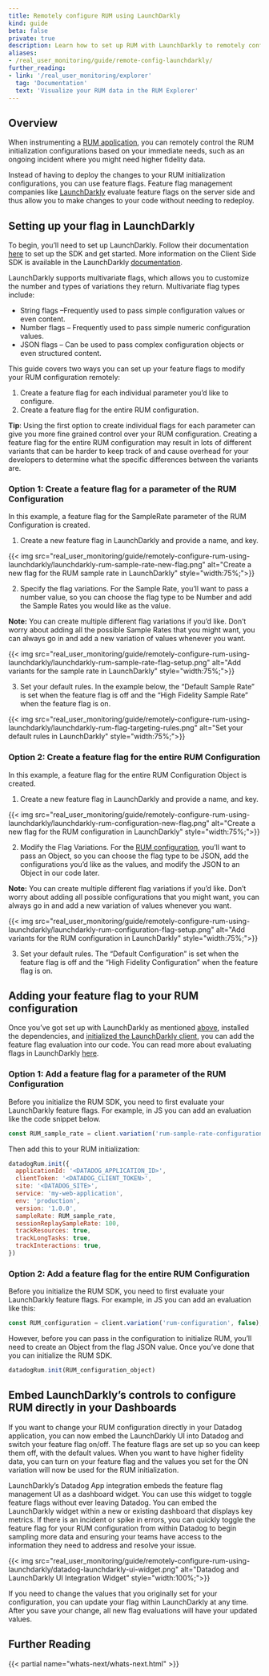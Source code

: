 ```yaml
---
title: Remotely configure RUM using LaunchDarkly
kind: guide
beta: false
private: true
description: Learn how to set up RUM with LaunchDarkly to remotely configure RUM sampling.
aliases:
- /real_user_monitoring/guide/remote-config-launchdarkly/
further_reading:
- link: '/real_user_monitoring/explorer'
  tag: 'Documentation'
  text: 'Visualize your RUM data in the RUM Explorer'
---
```


## Overview
When instrumenting a [RUM application](/real_user_monitoring/browser#setup), you can remotely control the RUM initialization configurations based on your immediate needs, such as an ongoing incident where you might need higher fidelity data.

Instead of having to deploy the changes to your RUM initialization configurations, you can use feature flags. Feature flag management companies like [LaunchDarkly](https://launchdarkly.com/) evaluate feature flags on the server side and thus allow you to make changes to your code without needing to redeploy. 

## Setting up your flag in LaunchDarkly
To begin, you’ll need to set up LaunchDarkly. Follow their documentation [here](https://docs.launchdarkly.com/home/getting-started/setting-up) to set up the SDK and get started. More information on the Client Side SDK is available in the LaunchDarkly [documentation](https://docs.launchdarkly.com/sdk/client-side).

LaunchDarkly supports multivariate flags, which allows you to customize the number and types of variations they return. Multivariate flag types include: 

- String flags –Frequently used to pass simple configuration values or even content.
- Number flags – Frequently used to pass simple numeric configuration values.
- JSON flags – Can be used to pass complex configuration objects or even structured content.

This guide covers two ways you can set up your feature flags to modify your RUM configuration remotely:

1. Create a feature flag for each individual parameter you’d like to configure.
2. Create a feature flag for the entire RUM configuration.

**Tip**: Using the first option to create individual flags for each parameter can give you more fine grained control over your RUM configuration. Creating a feature flag for the entire RUM configuration may result in lots of different variants that can be harder to keep track of and cause overhead for your developers to determine what the specific differences between the variants are.

### Option 1: Create a feature flag for a parameter of the RUM Configuration 
In this example, a feature flag for the SampleRate parameter of the RUM Configuration is created.

1. Create a new feature flag in LaunchDarkly and provide a name, and key. 

{{< img src="real_user_monitoring/guide/remotely-configure-rum-using-launchdarkly/launchdarkly-rum-sample-rate-new-flag.png" alt="Create a new flag for the RUM sample rate in LaunchDarkly" style="width:75%;">}}

2. Specify the flag variations. For the Sample Rate, you’ll want to pass a number value, so you can choose the flag type to be Number and add the Sample Rates you would like as the value.

**Note:** You can create multiple different flag variations if you’d like. Don’t worry about adding all the possible Sample Rates that you might want, you can always go in and add a new variation of values whenever you want.

{{< img src="real_user_monitoring/guide/remotely-configure-rum-using-launchdarkly/launchdarkly-rum-sample-rate-flag-setup.png" alt="Add variants for the sample rate in LaunchDarkly"  style="width:75%;">}}

3. Set your default rules. In the example below, the “Default Sample Rate” is set when the feature flag is off and the “High Fidelity Sample Rate” when the feature flag is on.

{{< img src="real_user_monitoring/guide/remotely-configure-rum-using-launchdarkly/launchdarkly-rum-flag-targeting-rules.png" alt="Set your default rules in LaunchDarkly"  style="width:75%;">}}

### Option 2: Create a feature flag for the entire RUM Configuration
In this example, a feature flag for the entire RUM Configuration Object is created.

1. Create a new feature flag in LaunchDarkly and provide a name, and key. 

{{< img src="real_user_monitoring/guide/remotely-configure-rum-using-launchdarkly/launchdarkly-rum-configuration-new-flag.png" alt="Create a new flag for the RUM configuration in LaunchDarkly"  style="width:75%;">}}

2. Modify the Flag Variations. For the [RUM configuration](/real_user_monitoring/browser#setup), you’ll want to pass an Object, so you can choose the flag type to be JSON, add the configurations you’d like as the values, and modify the JSON to an Object in our code later.

**Note:** You can create multiple different flag variations if you’d like. Don’t worry about adding all possible configurations that you might want, you can always go in and add a new variation of values whenever you want.

{{< img src="real_user_monitoring/guide/remotely-configure-rum-using-launchdarkly/launchdarkly-rum-configuration-flag-setup.png" alt="Add variants for the RUM configuration in LaunchDarkly"  style="width:75%;">}}

3. Set your default rules. The “Default Configuration” is set when the feature flag is off and the “High Fidelity Configuration” when the feature flag is on.

## Adding your feature flag to your RUM configuration
Once you’ve got set up with LaunchDarkly as mentioned [above](#setting-up-your-flag-in-launchdarkly), installed the dependencies, and [initialized the LaunchDarkly client](https://docs.launchdarkly.com/sdk/client-side/javascript#initializing-the-client
), you can add the feature flag evaluation into our code. You can read more about evaluating flags in LaunchDarkly [here](https://docs.launchdarkly.com/sdk/features/evaluating).


### Option 1: Add a feature flag for a parameter of the RUM Configuration 
Before you initialize the RUM SDK, you need to first evaluate your LaunchDarkly feature flags. For example, in JS you can add an evaluation like the code snippet below.

```javascript
const RUM_sample_rate = client.variation('rum-sample-rate-configuration', false);
```
Then add this to your RUM initialization:

```javascript
datadogRum.init({
  applicationId: '<DATADOG_APPLICATION_ID>',
  clientToken: '<DATADOG_CLIENT_TOKEN>',
  site: '<DATADOG_SITE>',
  service: 'my-web-application',
  env: 'production',
  version: '1.0.0',
  sampleRate: RUM_sample_rate,
  sessionReplaySampleRate: 100,
  trackResources: true,
  trackLongTasks: true,
  trackInteractions: true,
})
```

### Option 2: Add a feature flag for the entire RUM Configuration

Before you initialize the RUM SDK, you need to first evaluate your LaunchDarkly feature flags. For example, in JS you can add an evaluation like this:

```javascript
const RUM_configuration = client.variation('rum-configuration', false);
```

However, before you can pass in the configuration to initialize RUM, you’ll need to create an Object from the flag JSON value. Once you’ve done that you can initialize the RUM SDK.

```javascript
datadogRum.init(RUM_configuration_object)
```

## Embed LaunchDarkly’s controls to configure RUM directly in your Dashboards
If you want to change your RUM configuration directly in your Datadog application, you can now embed the LaunchDarkly UI into Datadog and switch your feature flag on/off. The feature flags are set up so you can keep them off, with the default values. When you want to have higher fidelity data, you can turn on your feature flag and the values you set for the ON variation will now be used for the RUM initialization. 

LaunchDarkly’s Datadog App integration embeds the feature flag management UI as a dashboard widget. You can use this widget to toggle feature flags without ever leaving Datadog. You can embed the LaunchDarkly widget within a new or existing dashboard that displays key metrics. If there is an incident or spike in errors, you can quickly toggle the feature flag for your RUM configuration from within Datadog to begin sampling more data and ensuring your teams have access to the information they need to address and resolve your issue. 

{{< img src="real_user_monitoring/guide/remotely-configure-rum-using-launchdarkly/datadog-launchdarkly-ui-widget.png" alt="Datadog and LaunchDarkly UI Integration Widget" style="width:100%;">}}

If you need to change the values that you originally set for your configuration, you can update your flag within LaunchDarkly at any time. After you save your change, all new flag evaluations will have your updated values. 

## Further Reading
{{< partial name="whats-next/whats-next.html" >}}

[1]: /real_user_monitoring/browser#setup
[2]: https://launchdarkly.com/
[3]: https://docs.launchdarkly.com/home/getting-started/setting-up
[4]: https://docs.launchdarkly.com/sdk/client-side
[5]: /real_user_monitoring/browser#setup
[6]: https://docs.launchdarkly.com/sdk/features/evaluating

